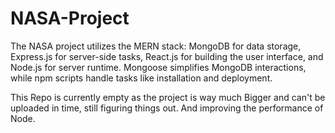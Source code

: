 # NASA-Project
The NASA project utilizes the MERN stack: MongoDB for data storage, Express.js for server-side tasks, React.js for building the user interface, and Node.js for server runtime. Mongoose simplifies MongoDB interactions, while npm scripts handle tasks like installation and deployment.

This Repo is currently empty as the project is way much Bigger and can't be uploaded in time, still figuring things out. And improving the performance of Node.
